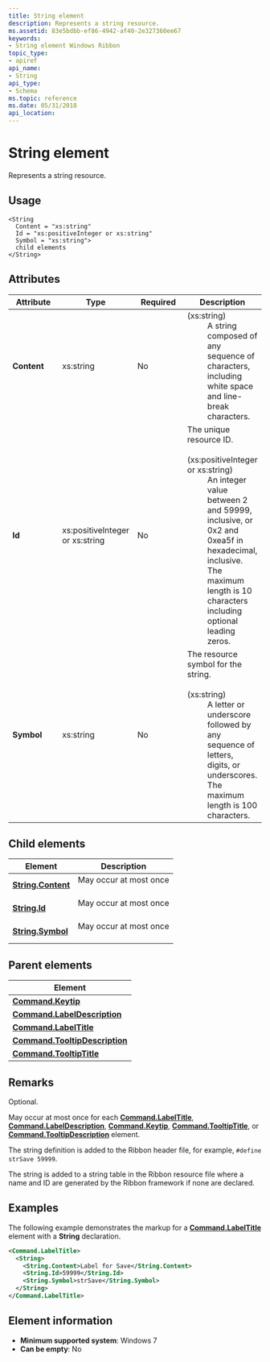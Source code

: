 ```yaml
---
title: String element
description: Represents a string resource.
ms.assetid: 83e5bdbb-ef86-4942-af40-2e327360ee67
keywords:
- String element Windows Ribbon
topic_type:
- apiref
api_name:
- String
api_type:
- Schema
ms.topic: reference
ms.date: 05/31/2018
api_location: 
---
```


# String element

Represents a string resource.

## Usage

``` syntax
<String
  Content = "xs:string"
  Id = "xs:positiveInteger or xs:string"
  Symbol = "xs:string">
  child elements
</String>
```

## Attributes



<table>
<colgroup>
<col style="width: 25%" />
<col style="width: 25%" />
<col style="width: 25%" />
<col style="width: 25%" />
</colgroup>
<thead>
<tr class="header">
<th>Attribute</th>
<th>Type</th>
<th>Required</th>
<th>Description</th>
</tr>
</thead>
<tbody>
<tr class="odd">
<td><strong>Content</strong><br/></td>
<td>xs:string<br/></td>
<td>No<br/></td>
<td><dt><span></span><span></span><strong></strong> (xs:string)<br/> </dt> <dd> A string composed of any sequence of characters, including white space and line-break characters.<br/> </dd> </dl></td>
</tr>
<tr class="even">
<td><strong>Id</strong><br/></td>
<td>xs:positiveInteger or xs:string<br/></td>
<td>No<br/></td>
<td>The unique resource ID. <br/> <br/>
<dt><span></span><span></span><strong></strong> (xs:positiveInteger or xs:string)<br/> </dt> <dd> An integer value between 2 and 59999, inclusive, or 0x2 and 0xea5f in hexadecimal, inclusive. <br/> The maximum length is 10 characters including optional leading zeros. <br/> </dd> </dl></td>
</tr>
<tr class="odd">
<td><strong>Symbol</strong><br/></td>
<td>xs:string<br/></td>
<td>No<br/></td>
<td>The resource symbol for the string.<br/> <br/>
<dt><span></span><span></span><strong></strong> (xs:string)<br/> </dt> <dd> A letter or underscore followed by any sequence of letters, digits, or underscores.<br/> The maximum length is 100 characters.<br/> </dd> </dl></td>
</tr>
</tbody>
</table>



## Child elements



| Element                                                                   | Description                                   |
|---------------------------------------------------------------------------|-----------------------------------------------|
| [**String.Content**](windowsribbon-element-string-content.md)<br/> | May occur at most once<br/> <br/> |
| [**String.Id**](windowsribbon-element-string-id.md)<br/>           | May occur at most once<br/> <br/> |
| [**String.Symbol**](windowsribbon-element-string-symbol.md)<br/>   | May occur at most once<br/> <br/> |



## Parent elements



| Element                                                                                           |
|---------------------------------------------------------------------------------------------------|
| [**Command.Keytip**](windowsribbon-element-command-keytip.md)<br/>                         |
| [**Command.LabelDescription**](windowsribbon-element-command-labeldescription.md)<br/>     |
| [**Command.LabelTitle**](windowsribbon-element-command-labeltitle.md)<br/>                 |
| [**Command.TooltipDescription**](windowsribbon-element-command-tooltipdescription.md)<br/> |
| [**Command.TooltipTitle**](windowsribbon-element-command-tooltiptitle.md)<br/>             |



## Remarks

Optional.

May occur at most once for each [**Command.LabelTitle**](windowsribbon-element-command-labeltitle.md), [**Command.LabelDescription**](windowsribbon-element-command-labeldescription.md), [**Command.Keytip**](windowsribbon-element-command-keytip.md), [**Command.TooltipTitle**](windowsribbon-element-command-tooltiptitle.md), or [**Command.TooltipDescription**](windowsribbon-element-command-tooltipdescription.md) element.

The string definition is added to the Ribbon header file, for example, `#define strSave 59999`.

The string is added to a string table in the Ribbon resource file where a name and ID are generated by the Ribbon framework if none are declared.

## Examples

The following example demonstrates the markup for a [**Command.LabelTitle**](windowsribbon-element-command-labeltitle.md) element with a **String** declaration.


```XML
<Command.LabelTitle>
  <String>
    <String.Content>Label for Save</String.Content>
    <String.Id>59999</String.Id>
    <String.Symbol>strSave</String.Symbol>
  </String>
</Command.LabelTitle>
```



## Element information

- **Minimum supported system**: Windows 7 
- **Can be empty**: No



 

 





